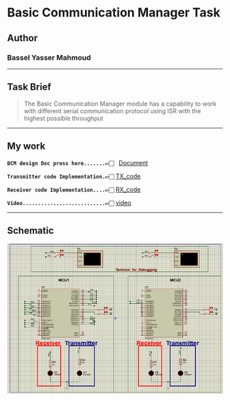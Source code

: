 # Basic Communication Manager Task

## Author
### **Bassel Yasser Mahmoud**

---
## Task Brief 
>The Basic Communication Manager module has a capability to work with different serial communication protocol using ISR with the highest possible throughput

---
## My work

**`BCM design Doc press here.......👉🏻 `** [Document](./Document/BCM.pdf)

**`Transmitter code Implementation.👉🏻`** [TX_code](./Code/Transmitter_code/)

**`Receiver code Implementation....👉🏻`** [RX_code](./Code/Receiver_code/)

**`Video...........................👉🏻`** [video](./Video/)

---

## Schematic
![bcm_schematic](./Simulation/bcm_circuit.PNG)
